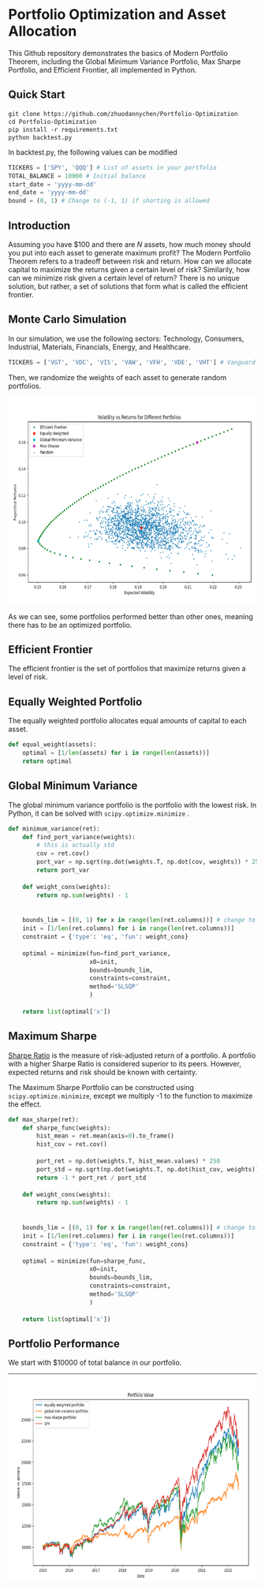 # Portfolio Optimization and Asset Allocation
This Github repository demonstrates the basics of Modern Portfolio Theorem, including the Global Minimum Variance Portfolio, Max Sharpe Portfolio, and Efficient Frontier, all implemented in Python.
## Quick Start
```
git clone https://github.com/zhuodannychen/Portfolio-Optimization
cd Portfolio-Optimization
pip install -r requirements.txt
python backtest.py
```
In backtest.py, the following values can be modified
```python
TICKERS = ['SPY', 'QQQ'] # List of assets in your portfolio
TOTAL_BALANCE = 10000 # Initial balance
start_date = 'yyyy-mm-dd'
end_date = 'yyyy-mm-dd'
bound = (0, 1) # Change to (-1, 1) if shorting is allowed
```
## Introduction
Assuming you have $100 and there are _N_ assets, how much money should you put into each asset to generate maximum profit? 
The Modern Portfolio Theorem refers to a tradeoff between risk and return. How can we allocate capital to maximize the returns given a certain level of risk? Similarily, how can we minimize risk given a certain level of return? There is no unique solution, but rather, a set of solutions that form what is called the efficient frontier.
## Monte Carlo Simulation
In our simulation, we use the following sectors: Technology, Consumers, Industrial, Materials, Financials, Energy, and Healthcare.
```python
TICKERS = ['VGT', 'VDC', 'VIS', 'VAW', 'VFH', 'VDE', 'VHT'] # Vanguard ETFs of different sectors
```
Then, we randomize the weights of each asset to generate random portfolios.
<p align="center">
  <img alt="Portfolios" src="assets/portfolios.png" width="680" height="420" />
</p>

As we can see, some portfolios performed better than other ones, meaning there has to be an optimized portfolio.
## Efficient Frontier
The efficient frontier is the set of portfolios that maximize returns given a level of risk.
## Equally Weighted Portfolio
The equally weighted portfolio allocates equal amounts of capital to each asset.
```python
def equal_weight(assets):
    optimal = [1/len(assets) for i in range(len(assets))]
    return optimal
```
## Global Minimum Variance
The global minimum variance portfolio is the portfolio with the lowest risk. In Python, it can be solved with ```scipy.optimize.minimize``` .
```python
def minimum_variance(ret):
    def find_port_variance(weights):
        # this is actually std
        cov = ret.cov()
        port_var = np.sqrt(np.dot(weights.T, np.dot(cov, weights)) * 250)
        return port_var

    def weight_cons(weights):
        return np.sum(weights) - 1


    bounds_lim = [(0, 1) for x in range(len(ret.columns))] # change to (-1, 1) if you want to short
    init = [1/len(ret.columns) for i in range(len(ret.columns))]
    constraint = {'type': 'eq', 'fun': weight_cons}

    optimal = minimize(fun=find_port_variance,
                       x0=init,
                       bounds=bounds_lim,
                       constraints=constraint,
                       method='SLSQP'
                       )

    return list(optimal['x'])
```
## Maximum Sharpe
[Sharpe Ratio]("https://economictimes.indiatimes.com/definition/sharpe-ratio") is the measure of risk-adjusted return of a portfolio. A portfolio with a higher Sharpe Ratio is considered superior to its peers. However, expected returns and risk should be known with certainty.

The Maximum Sharpe Portfolio can be constructed using ```scipy.optimize.minimize```, except we multiply -1 to the function to maximize the effect.
```python
def max_sharpe(ret):
    def sharpe_func(weights):
        hist_mean = ret.mean(axis=0).to_frame()
        hist_cov = ret.cov()

        port_ret = np.dot(weights.T, hist_mean.values) * 250
        port_std = np.sqrt(np.dot(weights.T, np.dot(hist_cov, weights)) * 250)
        return -1 * port_ret / port_std

    def weight_cons(weights):
        return np.sum(weights) - 1


    bounds_lim = [(0, 1) for x in range(len(ret.columns))] # change to (-1, 1) if you want to short
    init = [1/len(ret.columns) for i in range(len(ret.columns))]
    constraint = {'type': 'eq', 'fun': weight_cons}

    optimal = minimize(fun=sharpe_func,
                       x0=init,
                       bounds=bounds_lim,
                       constraints=constraint,
                       method='SLSQP'
                       )

    return list(optimal['x'])
```
## Portfolio Performance
We start with $10000 of total balance in our portfolio.
<p align="center">
  <img alt="Portfolio Values" src="assets/portfolio_values.png" width="680" height="420" />
</p>

